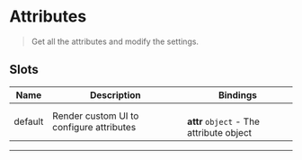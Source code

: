 # Attributes

> Get all the attributes and modify the settings.

## Slots

| Name    | Description                              | Bindings                                     |
| ------- | ---------------------------------------- | -------------------------------------------- |
| default | Render custom UI to configure attributes | <br>**attr** `object` - The attribute object |

---
